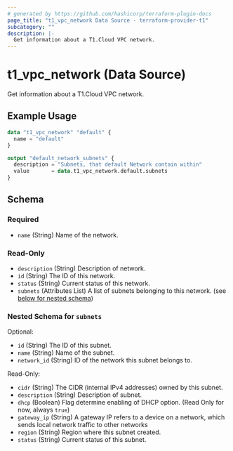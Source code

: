 ```yaml
---
# generated by https://github.com/hashicorp/terraform-plugin-docs
page_title: "t1_vpc_network Data Source - terraform-provider-t1"
subcategory: ""
description: |-
  Get information about a T1.Cloud VPC network.
---
```


# t1_vpc_network (Data Source)

Get information about a T1.Cloud VPC network.

## Example Usage

```terraform
data "t1_vpc_network" "default" {
  name = "default"
}

output "default_network_subnets" {
  description = "Subnets, that default Network contain within"
  value       = data.t1_vpc_network.default.subnets
}
```

<!-- schema generated by tfplugindocs -->
## Schema

### Required

- `name` (String) Name of the network.

### Read-Only

- `description` (String) Description of network.
- `id` (String) The ID of this network.
- `status` (String) Current status of this network.
- `subnets` (Attributes List) A list of subnets belonging to this network. (see [below for nested schema](#nestedatt--subnets))

<a id="nestedatt--subnets"></a>
### Nested Schema for `subnets`

Optional:

- `id` (String) The ID of this subnet.
- `name` (String) Name of the subnet.
- `network_id` (String) ID of the network this subnet belongs to.

Read-Only:

- `cidr` (String) The CIDR (internal IPv4 addresses) owned by this subnet.
- `description` (String) Description of subnet.
- `dhcp` (Boolean) Flag determine enabling of DHCP option. (Read Only for now, always `true`)
- `gateway_ip` (String) A gateway IP refers to a device on a network, which sends local network traffic to other networks
- `region` (String) Region where this subnet created.
- `status` (String) Current status of this subnet.
